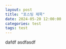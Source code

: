 ```yaml
---
layout: post
title: "포스팅 제목"
date: 2024-05-20 12:00:00
categories: test
tags: test
---
```

dafdf
asdfasdf